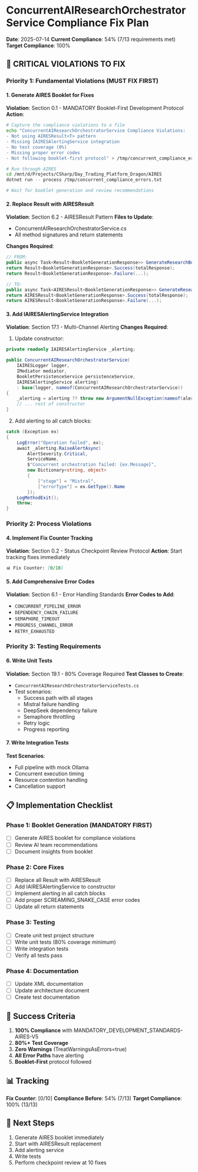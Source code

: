 # ConcurrentAIResearchOrchestratorService Compliance Fix Plan

**Date**: 2025-07-14
**Current Compliance**: 54% (7/13 requirements met)
**Target Compliance**: 100%

## 🚨 CRITICAL VIOLATIONS TO FIX

### Priority 1: Fundamental Violations (MUST FIX FIRST)

#### 1. Generate AIRES Booklet for Fixes
**Violation**: Section 0.1 - MANDATORY Booklet-First Development Protocol
**Action**:
```bash
# Capture the compliance violations to a file
echo "ConcurrentAIResearchOrchestratorService Compliance Violations:
- Not using AIRESResult<T> pattern
- Missing IAIRESAlertingService integration
- No test coverage (0%)
- Missing proper error codes
- Not following booklet-first protocol" > /tmp/concurrent_compliance_errors.txt

# Run through AIRES
cd /mnt/d/Projects/CSharp/Day_Trading_Platform_Dragon/AIRES
dotnet run -- process /tmp/concurrent_compliance_errors.txt

# Wait for booklet generation and review recommendations
```

#### 2. Replace Result<T> with AIRESResult<T>
**Violation**: Section 6.2 - AIRESResult<T> Pattern
**Files to Update**:
- ConcurrentAIResearchOrchestratorService.cs
- All method signatures and return statements

**Changes Required**:
```csharp
// FROM:
public async Task<Result<BookletGenerationResponse>> GenerateResearchBookletAsync(...)
return Result<BookletGenerationResponse>.Success(totalResponse);
return Result<BookletGenerationResponse>.Failure(...);

// TO:
public async Task<AIRESResult<BookletGenerationResponse>> GenerateResearchBookletAsync(...)
return AIRESResult<BookletGenerationResponse>.Success(totalResponse);
return AIRESResult<BookletGenerationResponse>.Failure(...);
```

#### 3. Add IAIRESAlertingService Integration
**Violation**: Section 17.1 - Multi-Channel Alerting
**Changes Required**:

1. Update constructor:
```csharp
private readonly IAIRESAlertingService _alerting;

public ConcurrentAIResearchOrchestratorService(
    IAIRESLogger logger,
    IMediator mediator,
    BookletPersistenceService persistenceService,
    IAIRESAlertingService alerting) 
    : base(logger, nameof(ConcurrentAIResearchOrchestratorService))
{
    _alerting = alerting ?? throw new ArgumentNullException(nameof(alerting));
    // ... rest of constructor
}
```

2. Add alerting to all catch blocks:
```csharp
catch (Exception ex)
{
    LogError("Operation failed", ex);
    await _alerting.RaiseAlertAsync(
        AlertSeverity.Critical, 
        ServiceName, 
        $"Concurrent orchestration failed: {ex.Message}",
        new Dictionary<string, object> 
        { 
            ["stage"] = "Mistral",
            ["errorType"] = ex.GetType().Name 
        });
    LogMethodExit();
    throw;
}
```

### Priority 2: Process Violations

#### 4. Implement Fix Counter Tracking
**Violation**: Section 0.2 - Status Checkpoint Review Protocol
**Action**: Start tracking fixes immediately

```markdown
📊 Fix Counter: [0/10]
```

#### 5. Add Comprehensive Error Codes
**Violation**: Section 6.1 - Error Handling Standards
**Error Codes to Add**:
- `CONCURRENT_PIPELINE_ERROR`
- `DEPENDENCY_CHAIN_FAILURE`
- `SEMAPHORE_TIMEOUT`
- `PROGRESS_CHANNEL_ERROR`
- `RETRY_EXHAUSTED`

### Priority 3: Testing Requirements

#### 6. Write Unit Tests
**Violation**: Section 19.1 - 80% Coverage Required
**Test Classes to Create**:
- `ConcurrentAIResearchOrchestratorServiceTests.cs`
- Test scenarios:
  - Success path with all stages
  - Mistral failure handling
  - DeepSeek dependency failure
  - Semaphore throttling
  - Retry logic
  - Progress reporting

#### 7. Write Integration Tests
**Test Scenarios**:
- Full pipeline with mock Ollama
- Concurrent execution timing
- Resource contention handling
- Cancellation support

## 📋 Implementation Checklist

### Phase 1: Booklet Generation (MANDATORY FIRST)
- [ ] Generate AIRES booklet for compliance violations
- [ ] Review AI team recommendations
- [ ] Document insights from booklet

### Phase 2: Core Fixes
- [ ] Replace all Result<T> with AIRESResult<T>
- [ ] Add IAIRESAlertingService to constructor
- [ ] Implement alerting in all catch blocks
- [ ] Add proper SCREAMING_SNAKE_CASE error codes
- [ ] Update all return statements

### Phase 3: Testing
- [ ] Create unit test project structure
- [ ] Write unit tests (80% coverage minimum)
- [ ] Write integration tests
- [ ] Verify all tests pass

### Phase 4: Documentation
- [ ] Update XML documentation
- [ ] Update architecture document
- [ ] Create test documentation

## 🎯 Success Criteria

1. **100% Compliance** with MANDATORY_DEVELOPMENT_STANDARDS-AIRES-V5
2. **80%+ Test Coverage**
3. **Zero Warnings** (TreatWarningsAsErrors=true)
4. **All Error Paths** have alerting
5. **Booklet-First** protocol followed

## 📊 Tracking

**Fix Counter**: [0/10]
**Compliance Before**: 54% (7/13)
**Target Compliance**: 100% (13/13)

## 🚀 Next Steps

1. Generate AIRES booklet immediately
2. Start with AIRESResult<T> replacement
3. Add alerting service
4. Write tests
5. Perform checkpoint review at 10 fixes